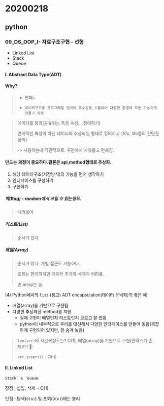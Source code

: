 # 20200218

## python 

###  09_DS_OOP_I- 자료구조구현 - 선형

- Linked List
- Stack
- Queue

#### I. Abstract Data Type(ADT)

#### Why? 

> - 편해~
>
> - ```
>   데이터구조를 프로그래밍 언어의 특수성을 초월하여 다양한 환경에 적용 가능하게 만들기 위해
>   ```

>  데이터를 정의(공유되는 특정 속성, ..정리하기)
>
> 언어적인 특성이 아닌 데이터의 추상화된 형태로 정의하고 (fifo, lifo등의 간단한 정의)
>
> -> 사용하는데 직관적으로. 구현에서 자유롭고 편해짐.

#### 만드는 과정이 중요하다.결론은 api,method형태로 추상화.

1. 해당 데이터구조(저장방식)의 기능을 먼저 생각하기
2. 인터페이스를 구성하기
3. 구현하기



##### 백(Bag) - random에서 쓰일 수 있는정도.

> 때려넣어

##### 리스트(List)

> 순서가 있다.

##### 배열(Array)

> 순서가 있다, 개별 접근도 가능하다.
>
> 조회는 편리하지만 데이터 추가와 삭제가 어려움.
>
> 빈 array는 놉.

(4) Python에서의 `list` (참고)
ADT encapsulation(데이터 은닉화)의 좋은 예 

- 배열(array)을 기반으로 구현됨
- 다양한 추상화된 method를 지원
    - 실제 구현이 배열인지 리스트인지 모르고 잘 썼음
    - python이 내부적으로 우리를 대신해서 다양한 인터페이스를 만들어 놓음(복잡하게 구현되어 있지만, 잘 숨겨 놓음)

> `len(arr)`의 시간복잡도는? O(1), 배열(array)을 기반으로 구현(인덱스가 존재)!!!! :yellow_heart::
>
> `arr.insert()` : O(n)

#### II. Linked List

```
Stack` & `Queue
```

장점 : 삽입, 삭제  = O(1)

단점 : 탐색(`O(n)`) 및 조회(`O(n)`)에는 불리



